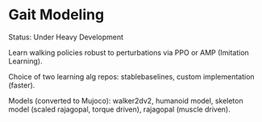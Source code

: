 # Gait Modeling
Status: Under Heavy Development

Learn walking policies robust to perturbations via PPO or AMP (Imitation Learning).

Choice of two learning alg repos: stablebaselines, custom implementation (faster). 

Models (converted to Mujoco): walker2dv2, humanoid model, skeleton model (scaled rajagopal, torque driven), rajagopal (muscle driven). 

